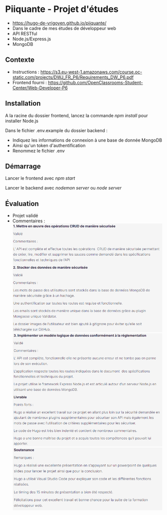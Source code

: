 # Piiquante - Projet d'études

- https://hugo-de-yrigoyen.github.io/piiquante/
- Dans le cadre de mes études de développeur web
- API RESTful
- Node.js/Express.js
- MongoDB

## Contexte

- Instructions :
  https://s3.eu-west-1.amazonaws.com/course.oc-static.com/projects/DWJ_FR_P6/Requirements_DW_P6.pdf
- Frontend fourni :
  https://github.com/OpenClassrooms-Student-Center/Web-Developer-P6

## Installation

A la racine du dossier frontend, lancez la commande _npm install_ pour installer Node.js

Dans le fichier .env.example du dossier backend :

- Indiquez les informations de connexion à une base de donnée MongoDB
- Ainsi qu'un token d'authentification
- Renommez le fichier .env

## Démarrage

Lancer le frontend avec _npm start_

Lancer le backend avec _nodemon server_ ou _node server_

## Évaluation

- Projet validé
- Commentaires :
  ![Évaluation 1](evaluation/evaluation1.png "Évaluation 1")
  ![Évaluation 2](evaluation/evaluation2.png "Évaluation 2")
  ![Évaluation 3](evaluation/evaluation3.png "Évaluation 3")
